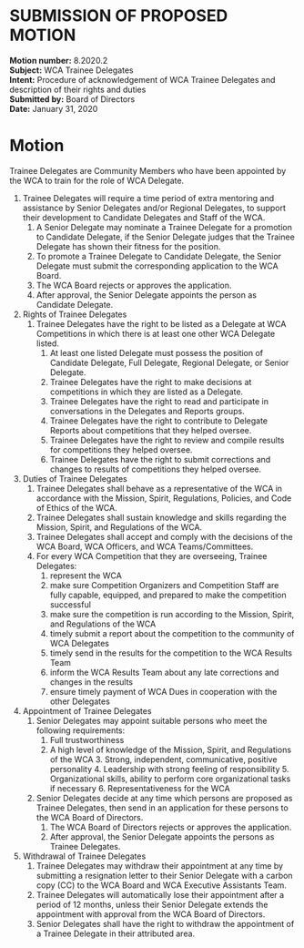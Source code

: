 # SUBMISSION OF PROPOSED MOTION

**Motion number:** 8.2020.2  
**Subject:** WCA Trainee Delegates  
**Intent:** Procedure of acknowledgement of WCA Trainee Delegates and description of their rights and duties  
**Submitted by:** Board of Directors  
**Date:** January 31, 2020  

# Motion

Trainee Delegates are Community Members who have been appointed by the WCA to train for the role of WCA Delegate.

1. Trainee Delegates will require a time period of extra mentoring and assistance by Senior Delegates and/or Regional Delegates, to support their development to Candidate Delegates and Staff of the WCA.
   1. A Senior Delegate may nominate a Trainee Delegate for a promotion to Candidate Delegate, if the Senior Delegate judges that the Trainee Delegate has shown their fitness for the position.
   2. To promote a Trainee Delegate to Candidate Delegate, the Senior Delegate must submit the corresponding application to the WCA Board.
   3. The WCA Board rejects or approves the application.
   4. After approval, the Senior Delegate appoints the person as Candidate Delegate.
2. Rights of Trainee Delegates
   1. Trainee Delegates have the right to be listed as a Delegate at WCA Competitions in which there is at least one other WCA Delegate listed.
      1. At least one listed Delegate must possess the position of Candidate Delegate, Full Delegate, Regional Delegate, or Senior Delegate.
      2. Trainee Delegates have the right to make decisions at competitions in which they are listed as a Delegate.
      3. Trainee Delegates have the right to read and participate in conversations in the Delegates and Reports groups.
      4. Trainee Delegates have the right to contribute to Delegate Reports about competitions that they helped oversee.
      5. Trainee Delegates have the right to review and compile results for competitions they helped oversee.
      6. Trainee Delegates have the right to submit corrections and changes to results of competitions they helped oversee.
3. Duties of Trainee Delegates
   1. Trainee Delegates shall behave as a representative of the WCA in accordance with the Mission, Spirit, Regulations, Policies, and Code of Ethics of the WCA.
   2. Trainee Delegates shall sustain knowledge and skills regarding the Mission, Spirit, and Regulations of the WCA.
   3. Trainee Delegates shall accept and comply with the decisions of the WCA Board, WCA Officers, and WCA Teams/Committees.
   4. For every WCA Competition that they are overseeing, Trainee Delegates:
      1. represent the WCA
      2. make sure Competition Organizers and Competition Staff are fully capable, equipped, and prepared to make the competition successful
      3. make sure the competition is run according to the Mission, Spirit, and Regulations of the WCA
      4. timely submit a report about the competition to the community of WCA Delegates
      5. timely send in the results for the competition to the WCA Results Team
      6. inform the WCA Results Team about any late corrections and changes in the results
      7. ensure timely payment of WCA Dues in cooperation with the other Delegates
4. Appointment of Trainee Delegates
   1. Senior Delegates may appoint suitable persons who meet the following requirements:
      1. Full trustworthiness
      2. A high level of knowledge of the Mission, Spirit, and Regulations of the WCA
         3. Strong, independent, communicative, positive personality
         4. Leadership with strong feeling of responsibility
         5. Organizational skills, ability to perform core organizational tasks if necessary
         6. Representativeness for the WCA
   2. Senior Delegates decide at any time which persons are proposed as Trainee Delegates, then send in an application for these persons to the WCA Board of Directors.
      1. The WCA Board of Directors rejects or approves the application.
      2. After approval, the Senior Delegate appoints the persons as Trainee Delegates.
5. Withdrawal of Trainee Delegates
   1. Trainee Delegates may withdraw their appointment at any time by submitting a resignation letter to their Senior Delegate with a carbon copy (CC) to the WCA Board and WCA Executive Assistants Team.
   2. Trainee Delegates will automatically lose their appointment after a period of 12 months, unless their Senior Delegate extends the appointment with approval from the WCA Board of Directors.
   3. Senior Delegates shall have the right to withdraw the appointment of a Trainee Delegate in their attributed area.
